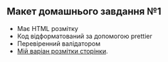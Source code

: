 ## Макет домашнього завдання №1
- Має HTML розмітку
- Код відформатований за допомогою prettier
- Перевіренний валідатором
- [Мій варіан розмітки сторінки](https://chapelk1.github.io/goit-markup-hw-01/).

